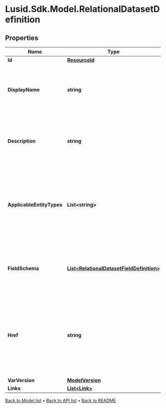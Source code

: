 # Lusid.Sdk.Model.RelationalDatasetDefinition

## Properties

Name | Type | Description | Notes
------------ | ------------- | ------------- | -------------
**Id** | [**ResourceId**](ResourceId.md) |  | 
**DisplayName** | **string** | A user-friendly display name for the relational dataset definition. | 
**Description** | **string** | A detailed description of the relational dataset definition and its purpose. | [optional] 
**ApplicableEntityTypes** | **List&lt;string&gt;** | The types of entities this relational dataset definition can be applied to (e.g. Instrument, Portfolio, etc.). | 
**FieldSchema** | [**List&lt;RelationalDatasetFieldDefinition&gt;**](RelationalDatasetFieldDefinition.md) | The schema defining the structure and data types of the relational dataset. | 
**Href** | **string** | The specific Uniform Resource Identifier (URI) for this resource at the requested effective and asAt datetime. | [optional] 
**VarVersion** | [**ModelVersion**](ModelVersion.md) |  | [optional] 
**Links** | [**List&lt;Link&gt;**](Link.md) |  | [optional] 

[Back to Model list](../README.md#documentation-for-models) &#8226; [Back to API list](../README.md#documentation-for-api-endpoints) &#8226; [Back to README](../README.md)

